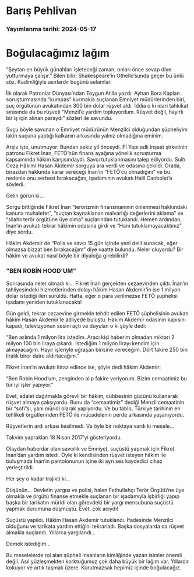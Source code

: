 # Barış Pehlivan

### Yayımlanma tarihi: 2024-05-17

# Boğulacağımız lağım

“Şeytan en büyük günahları işleteceği zaman, onları önce sevap diye yutturmaya çalışır.” Bilen bilir; Shakespeare’in Othello’sunda geçer bu ünlü söz. Kadimliğiyle asırlardır bugünü selamlar.

İlk olarak Patronlar Dünyası’ndan Toygun Atilla yazdı: Ayhan Bora Kaplan soruşturmasında “kumpas” kurmakla suçlanan Emniyet müdürlerinden biri, suç örgütünün avukatından 300 bin dolar rüşvet aldı. İddia o ki idari tahkikat sırasında da bu rüşveti “Menzil’e yardım topluyordum. Rüşvet değil, hayırlı bir iş için alınan paraydı” sözleri ile savundu.

Suçu böyle savunan o Emniyet müdürünün Menzilci olduğundan şüpheliyim lakin suçuna yaptığı kalkanın arkasında yalnız olmadığına eminim.

Arşiv işte, unutmuyor: Bundan sekiz yıl önceydi. Fİ Yapı adlı inşaat şirketinin patronu Fikret İnan, FETÖ’nün finans ayağına yönelik soruşturma kapsamında hâkim karşısındaydı. Savcı tutuklanmasını talep ediyordu. Sulh Ceza Hâkimi Hasan Akdemir sorguya ara verdi ve odasına çekildi. Orada, birazdan hakkında karar vereceği İnan’ın “FETÖ’cü olmadığını” ve bu nedenle onu serbest bırakacağını, işadamının avukatı Halil Canbolat’a söyledi.

Gelin görün ki...

Sorgu bittiğinde Fikret İnan “terörizmin finansmanının önlenmesi hakkındaki kanuna muhalefet”, “suçtan kaynaklanan malvarlığı değerlerini aklama” ve “silahlı terör örgütüne üye olma” suçlarından tutuklandı. Hemen ardından, İnan’ın avukatı tekrar hâkimin odasına girdi ve “Hani tutuklamayacaktınız” diye sordu.

Hâkim Akdemir de “Polis ve savcı 15 gün içinde yeni delil sunacak, eğer olmazsa bizzat ben bırakacağım” diye vaatte bulundu. Neler oluyordu? Bir hâkim ve avukat nasıl böyle bir diyaloğa girebilirdi?


### "BEN ROBİN HOOD'UM"

Sonrasında neler olmadı ki... Fikret İnan gerçekten cezaevinden çıktı. İnan’ın tahliyesindeki hizmetlerinden dolayı hâkim Hasan Akdemir’in ise 1 milyon dolar istediği ileri sürüldü. Hatta, eğer o para verilmezse FETÖ şüphelisi işadamı yeniden tutuklanacaktı!

Gün geldi, tekrar cezaevine girmekle tehdit edilen FETÖ şüphelisinin avukatı hâkim Hasan Akdemir’le adliyede buluştu. Hâkim Akdemir odasının kapısını kapadı, televizyonun sesini açtı ve duyulan o ki şöyle dedi:

“Ben aslında 1 milyon lira istedim. Aracı kişi haberim olmadan miktarı 2 milyon 100 bin liraya çıkardı. İstediğim 1 milyon lirayı kendim için almayacağım. Hayır işleriyle uğraşan birisine vereceğim. Dört fakire 250 bin liralık birer daire aldırtacağım.”

Fikret İnan’ın avukatı itiraz edince ise, şöyle dedi hâkim Akdemir:

“Ben Robin Hood’um, zenginden alıp fakire veriyorum. Bizim cemaatimiz bu tür iyi işler yapıyor.”

Evet, adalet dağıtmakla görevli bir hâkim, cübbesinin gücünü kullanarak rüşvet almaya çalışıyordu. Bunu da “cemaatimiz” dediği Menzil cemaatinin bir “sofi”si, yani müridi olarak yapıyordu. Ve bu tablo, Türkiye tarihinin en tehlikeli örgütlerinden FETÖ ile mücadelenin perde arkasında yaşanıyordu.

Rüşvetlerin ardı arkası kesilmedi. Ve öyle bir noktaya vardı ki mesele...

Takvim yaprakları 18 Nisan 2017’yi gösteriyordu.

Olaydan haberdar olan savcılık ve Emniyet, suçüstü yapmak için Fikret İnan’dan yardım istedi. Öyle ki kendisinden rüşvet isteyen hâkim ile buluşmada İnan’ın pantolonunun içine iki ayrı ses kaydedici cihaz yerleştirildi.

Her şey o kadar trajikti ki...

Düşünün... Devletin yargısı ve polisi, halen Fethullahçı Terör Örgütü’ne üye olmakla ve örgütü finanse etmekle suçlanan bir işadamıyla işbirliği yapıp başka bir tarikatın müridi olan görevdeki bir yargı mensubuna suçüstü yapmak durumuna düşmüştü. Evet, çok acıydı!

Suçüstü yapıldı. Hâkim Hasan Akdemir tutuklandı. İfadesinde Menzilci olduğunu ve tarikata yardım ettiğini tekrarladı. Başka dosyalarda da rüşvet almakla suçlandı. Yıllarca yargılandı...

Demek istediğim...

Bu meselelerde rol alan şüpheli insanların kimliğinde yazan isimler önemli değil. Asıl yüzleşmekten korktuğumuz çok daha büyük bir lağım var. Yıllardır kokuyor ve artık taşmak üzere. Kurutmazsak hepimiz içinde boğulacağız.

